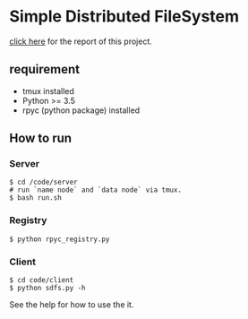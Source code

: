 # Simple Distributed FileSystem
[click here](https://github.com/YanB25/SDFS/blob/master/report/16337269_%E9%A2%9C%E5%BD%AC.pdf) for the report of this project.
## requirement
- tmux installed
- Python >= 3.5
- rpyc (python package) installed
## How to run
### Server
``` shell
$ cd /code/server
# run `name node` and `data node` via tmux.
$ bash run.sh
```
### Registry
``` shell
$ python rpyc_registry.py 
```
### Client
``` shell
$ cd code/client
$ python sdfs.py -h
```
See the help for how to use the it.
